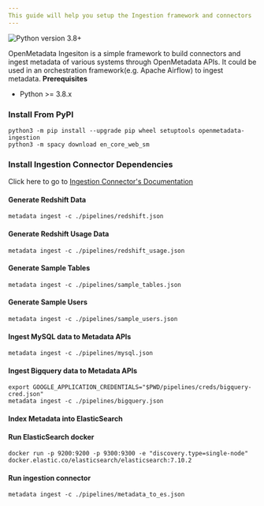 ```yaml
---
This guide will help you setup the Ingestion framework and connectors
---
```


![Python version 3.8+](https://img.shields.io/badge/python-3.8%2B-blue)

OpenMetadata Ingesiton is a simple framework to build connectors and ingest metadata of various systems through OpenMetadata APIs. It could be used in an orchestration framework(e.g. Apache Airflow) to ingest metadata.
**Prerequisites**

- Python &gt;= 3.8.x

### Install From PyPI

```text
python3 -m pip install --upgrade pip wheel setuptools openmetadata-ingestion
python3 -m spacy download en_core_web_sm
```

### Install Ingestion Connector Dependencies

Click here to go to [Ingestion Connector's Documentation](https://docs.open-metadata.org/install/metadata-ingestion)

#### Generate Redshift Data

```text
metadata ingest -c ./pipelines/redshift.json
```

#### Generate Redshift Usage Data

```text
metadata ingest -c ./pipelines/redshift_usage.json
```

#### Generate Sample Tables

```text
metadata ingest -c ./pipelines/sample_tables.json
```

#### Generate Sample Users

```text
metadata ingest -c ./pipelines/sample_users.json
```

#### Ingest MySQL data to Metadata APIs

```text
metadata ingest -c ./pipelines/mysql.json
```

#### Ingest Bigquery data to Metadata APIs

```text
export GOOGLE_APPLICATION_CREDENTIALS="$PWD/pipelines/creds/bigquery-cred.json"
metadata ingest -c ./pipelines/bigquery.json
```

#### Index Metadata into ElasticSearch

#### Run ElasticSearch docker

```text
docker run -p 9200:9200 -p 9300:9300 -e "discovery.type=single-node" docker.elastic.co/elasticsearch/elasticsearch:7.10.2
```

#### Run ingestion connector

```text
metadata ingest -c ./pipelines/metadata_to_es.json
```
